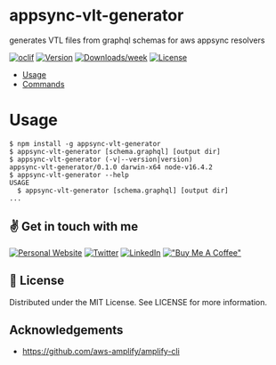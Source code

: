 appsync-vlt-generator
=====================

generates VTL files from graphql schemas for aws appsync resolvers

[![oclif](https://img.shields.io/badge/cli-oclif-brightgreen.svg)](https://oclif.io)
[![Version](https://img.shields.io/npm/v/appsync-vlt-generator.svg)](https://npmjs.org/package/appsync-vlt-generator)
[![Downloads/week](https://img.shields.io/npm/dw/appsync-vlt-generator.svg)](https://npmjs.org/package/appsync-vlt-generator)
[![License](https://img.shields.io/npm/l/appsync-vlt-generator.svg)](https://github.com/josuablejeru/appsync-vlt-generator/blob/master/package.json)

<!-- toc -->
* [Usage](#usage)
* [Commands](#commands)
<!-- tocstop -->
# Usage
<!-- usage -->
```sh-session
$ npm install -g appsync-vlt-generator
$ appsync-vlt-generator [schema.graphql] [output dir]
$ appsync-vlt-generator (-v|--version|version)
appsync-vlt-generator/0.1.0 darwin-x64 node-v16.4.2
$ appsync-vlt-generator --help 
USAGE
  $ appsync-vlt-generator [schema.graphql] [output dir]
...
```
<!-- usagestop -->

## ✌️ Get in touch with me
<a href="https://into-the-code.com" target="_blank"><img alt="Personal Website" src="https://img.shields.io/badge/Personal%20Website-%2312100E.svg?&style=for-the-badge&logoColor=white" /></a>
<a href="https://twitter.com/josuablejeru" target="_blank"><img alt="Twitter" src="https://img.shields.io/badge/twitter-%231DA1F2.svg?&style=for-the-badge&logo=twitter&logoColor=white" /></a>
<a href="https://www.linkedin.com/in/josua-blejeru-a2871a164" target="_blank"><img alt="LinkedIn" src="https://img.shields.io/badge/linkedin-%230077B5.svg?&style=for-the-badge&logo=linkedin&logoColor=white" /></a>
[!["Buy Me A Coffee"](https://www.buymeacoffee.com/assets/img/custom_images/orange_img.png)](https://www.buymeacoffee.com/josuablejeru)

## 📝 License

Distributed under the MIT License. See LICENSE for more information.

## Acknowledgements
- https://github.com/aws-amplify/amplify-cli
